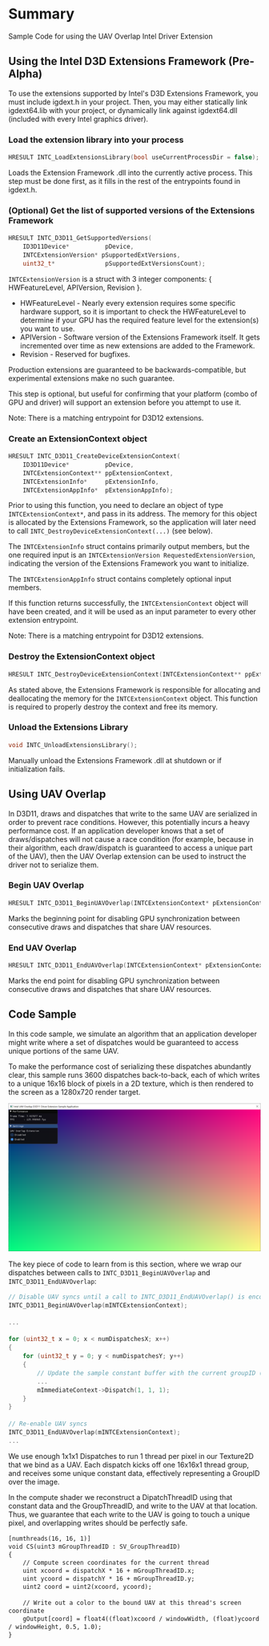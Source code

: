 
# Summary

Sample Code for using the UAV Overlap Intel Driver Extension

## Using the Intel D3D Extensions Framework (Pre-Alpha)

To use the extensions supported by Intel's D3D Extensions Framework, you must include igdext.h in your project.
Then, you may either statically link igdext64.lib with your project, or dynamically link against igdext64.dll (included with every Intel graphics driver).

### Load the extension library into your process

```c++
HRESULT INTC_LoadExtensionsLibrary(bool useCurrentProcessDir = false);
```

Loads the Extension Framework .dll into the currently active process. This step must be done first, as it fills in the rest of the entrypoints found in igdext.h.

### (Optional) Get the list of supported versions of the Extensions Framework

```c++
HRESULT INTC_D3D11_GetSupportedVersions(
    ID3D11Device*          pDevice,
    INTCExtensionVersion* pSupportedExtVersions,
    uint32_t*              pSupportedExtVersionsCount); 
```

`INTCExtensionVersion` is a struct with 3 integer components: { HWFeatureLevel, APIVersion, Revision }.

- HWFeatureLevel - Nearly every extension requires some specific hardware support, so it is important to check the HWFeatureLevel to determine if your GPU has the required feature level for the extension(s) you want to use.
- APIVersion - Software version of the Extensions Framework itself. It gets incremented over time as new extensions are added to the Framework.
- Revision - Reserved for bugfixes.

Production extensions are guaranteed to be backwards-compatible, but experimental extensions make no such guarantee.

This step is optional, but useful for confirming that your platform (combo of GPU and driver) will support an extension before you attempt to use it.

Note: There is a matching entrypoint for D3D12 extensions.

### Create an ExtensionContext object

```c++
HRESULT INTC_D3D11_CreateDeviceExtensionContext(
    ID3D11Device*          pDevice,
    INTCExtensionContext** ppExtensionContext,
    INTCExtensionInfo*     pExtensionInfo,
    INTCExtensionAppInfo*  pExtensionAppInfo);
```

Prior to using this function, you need to declare an object of type `INTCExtensionContext*`, and pass in its address. The memory for this object is allocated by the Extensions Framework, so the application will later need to call `INTC_DestroyDeviceExtensionContext(...)` (see below).

The `INTCExtensionInfo` struct contains primarily output members, but the one required input is an `INTCExtensionVersion RequestedExtensionVersion`, indicating the version of the Extensions Framework you want to initialize.

The `INTCExtensionAppInfo` struct contains completely optional input members.

If this function returns successfully, the `INTCExtensionContext` object will have been created, and it will be used as an input parameter to every other extension entrypoint.

Note: There is a matching entrypoint for D3D12 extensions.

### Destroy the ExtensionContext object

```c++
HRESULT INTC_DestroyDeviceExtensionContext(INTCExtensionContext** ppExtensionContext);
```

As stated above, the Extensions Framework is responsible for allocating and deallocating the memory for the `INTCExtensionContext` object. This function is required to properly destroy the context and free its memory.

### Unload the Extensions Library

```c++
void INTC_UnloadExtensionsLibrary();
```

Manually unload the Extensions Framework .dll at shutdown or if initialization fails.

## Using UAV Overlap

In D3D11, draws and dispatches that write to the same UAV are serialized in order to prevent race conditions.
However, this potentially incurs a heavy performance cost.
If an application developer knows that a set of draws/dispatches will not cause a race condition
(for example, because in their algorithm, each draw/dispatch is guaranteed to access a unique part of the UAV),
then the UAV Overlap extension can be used to instruct the driver not to serialize them.

### Begin UAV Overlap

```c++
HRESULT INTC_D3D11_BeginUAVOverlap(INTCExtensionContext* pExtensionContext);
```

Marks the beginning point for disabling GPU synchronization between consecutive draws and dispatches that share UAV resources.

### End UAV Overlap

```c++
HRESULT INTC_D3D11_EndUAVOverlap(INTCExtensionContext* pExtensionContext);
```

Marks the end point for disabling GPU synchronization between consecutive draws and dispatches that share UAV resources.

## Code Sample

In this code sample, we simulate an algorithm that an application developer might write where a set of dispatches would be guaranteed to access unique portions of the same UAV.

To make the performance cost of serializing these dispatches abundantly clear, this sample runs 3600 dispatches back-to-back, each of which writes to a unique 16x16 block of pixels in a 2D texture, which is then rendered to the screen as a 1280x720 render target.

![Sample Output](sample_output.png)

The key piece of code to learn from is this section, where we wrap our dispatches between calls to `INTC_D3D11_BeginUAVOverlap` and `INTC_D3D11_EndUAVOverlap`:

```c++
// Disable UAV syncs until a call to INTC_D3D11_EndUAVOverlap() is encountered
INTC_D3D11_BeginUAVOverlap(mINTCExtensionContext);

...

for (uint32_t x = 0; x < numDispatchesX; x++)
{
    for (uint32_t y = 0; y < numDispatchesY; y++)
    {
        // Update the sample constant buffer with the current groupID (x,y)
        ...
        mImmediateContext->Dispatch(1, 1, 1);
    }
}

// Re-enable UAV syncs
INTC_D3D11_EndUAVOverlap(mINTCExtensionContext);
...
```

We use enough 1x1x1 Dispatches to run 1 thread per pixel in our Texture2D that we bind as a UAV.
Each dispatch kicks off one 16x16x1 thread group, and receives some unique constant data, effectively representing a GroupID over the image.

In the compute shader we reconstruct a DipatchThreadID using that constant data and the GroupThreadID, and write to the UAV at that location.
Thus, we guarantee that each write to the UAV is going to touch a unique pixel, and overlapping writes should be perfectly safe.

```hlsl
[numthreads(16, 16, 1)]
void CS(uint3 mGroupThreadID : SV_GroupThreadID)
{
    // Compute screen coordinates for the current thread
    uint xcoord = dispatchX * 16 + mGroupThreadID.x;
    uint ycoord = dispatchY * 16 + mGroupThreadID.y;
    uint2 coord = uint2(xcoord, ycoord);

    // Write out a color to the bound UAV at this thread's screen coordinate
    gOutput[coord] = float4((float)xcoord / windowWidth, (float)ycoord / windowHeight, 0.5, 1.0);
}
```
